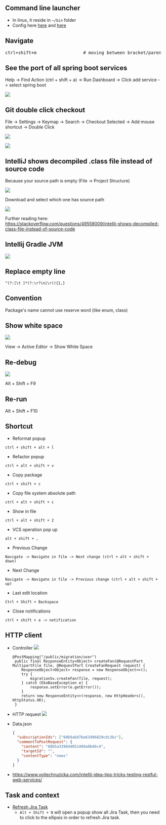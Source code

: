 ## Command line launcher

- In linux, it reside in `~/bin` folder
- Config here [here](https://stackoverflow.com/questions/26879172/how-to-open-webstorm-from-terminai) and [here](https://blog.jetbrains.com/blog/2018/08/23/toolbox-app-1-11-whats-new/)


## Navigate

<pre>
ctrl+shift+m                  # moving between bracket/parenthesis
</pre>

## See the port of all spring boot services

Help -> Find Action (ctrl + shift + a) -> Run Dashboard -> Click add service -> select spring boot

![](https://s3-ap-southeast-1.amazonaws.com/logbasex.github.io/intellij-run-dashboard.png)

## Git double click checkout

File -> Settings -> Keymap -> Search -> Checkout Selected -> Add mouse shortcut -> Double Click

![](https://s3-ap-southeast-1.amazonaws.com/logbasex.github.io/intellij-git-checkout-branch.png)

![](https://s3-ap-southeast-1.amazonaws.com/logbasex.github.io/intellij-git-double-click-checkout.png) 

## IntelliJ shows decompiled .class file instead of source code

Because your source path is empty (File -> Project Structure)

![](https://s3-ap-southeast-1.amazonaws.com/logbasex.github.io/intellij-sdk-source-path-empty.png)

Download and select which one has source path

![](https://s3-ap-southeast-1.amazonaws.com/logbasex.github.io/intellij-project-sdk.png)

Further reading here: https://stackoverflow.com/questions/49558009/intellij-shows-decompiled-class-file-instead-of-source-code


## Intellij Gradle JVM

![](images/gradle-jvm.png)

## Replace empty line 
```regexp
^(?:[\t ]*(?:\r?\n|\r)){1,}
```

## Convention

Package's name cannot use reserve word (like enum, class) 


## Show white space

![](https://i.imgur.com/xEwFKJd.png)

View -> Active Editor -> Show White Space


## Re-debug

![](https://i.imgur.com/HURPiLu.png)

Alt + Shift + F9

## Re-run

Alt + Shift + F10

## Shortcut

- Reformat popup
```shell script
ctrl + shift + alt + l
```

- Refactor popup
```shell script
ctrl + alt + shift + v
```

- Copy package
```shell script
ctrl + shift + c
```
- Copy file system absolute path
```shell script
ctrl + alt + shift + c
```

- Show in file
```shell script
ctrl + alt + shift + 2
```

- VCS operation pop up
```shell script
alt + shift + ,
```

- Previous Change
```shell script
Navigate -> Navigate in file -> Next change (ctrl + alt + shift + down)
```

- Next Change
```shell script
Navigate -> Navigate in file -> Previous change (ctrl + alt + shift + up)
```

- Last edit location
```shell
Ctrl + Shift + Backspace
```

- Close notifications
```shell
ctrl + shift + a -> notification
```
## HTTP client
- Controller
    ![](https://i.imgur.com/FHLE0Ba.png)
  
    ```shell
    @PostMapping("/public/migration/user")
	 public final ResponseEntity<Object> createFan(@RequestPart MultipartFile file, @RequestPart CreateFanRequest request) {
	 	ResponseObject<Object> response = new ResponseObject<>();
	 	try {
	 		migrationSv.createFan(file, request);
	 	} catch (EkoBaseException e) {
	 		response.setError(e.getError());
	 	}
	 	return new ResponseEntity<>(response, new HttpHeaders(), HttpStatus.OK);
	 }
    ```

- HTTP request
    ![](https://i.imgur.com/LKdk6D7.png)
  
- Data.json
    ```json
    {
      "subscriptionIds": ["60b9a6d7be63496829cdc3bc"],
      "commentToPostRequest": {
        "content": "60b5a339644051460a0b46c4",
        "targetId": "",
        "contentType": "news"
      }
    }
    ```
- https://www.vojtechruzicka.com/intellij-idea-tips-tricks-testing-restful-web-services/  


## Task and context
- [Refresh Jira Task](https://intellij-support.jetbrains.com/hc/en-us/community/posts/206824295-How-Do-You-Refresh-JIRA-Tasks-)
    - `Alt + Shift + N` will open a popup show all Jira Task, then you need to click to the ellipsis in order to refresh Jira task. 